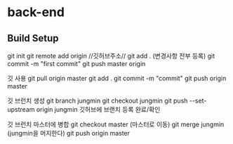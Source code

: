 # back-end

## Build Setup

git init
git remote add origin //깃허브주소//
git add . (변경사항 전부 등록)
git commit -m "first commit"
git push master origin

깃 사용
git pull origin master
git add .
git commit -m "commit"
git push origin master

깃 브런치 생성
git branch jungmin
git checkout jungmin
git push --set-upstream origin jungmin
깃허브에 브랜치 등록 완료/확인

깃 브런치 마스터에 병합
git checkout master  (마스터로 이동)
git merge jungmin   (jungmin을 머지한다)
git push origin master


